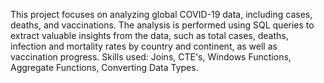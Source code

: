 This project focuses on analyzing global COVID-19 data, including cases, deaths, and vaccinations. The analysis is performed using SQL queries to extract valuable insights from the data, such as total cases, deaths, infection and mortality rates by country and continent, as well as vaccination progress.
Skills used: Joins, CTE's, Windows Functions, Aggregate Functions, Converting Data Types.
